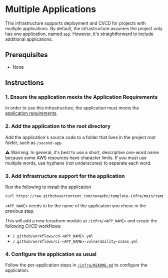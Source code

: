 # Multiple Applications

This infrastructure supports deployment and CI/CD for projects with multiple applications. By default, the infrastructure assumes the project only has one application, named `app`. However, it's straightforward to include additional applications.

## Prerequisites

* None

## Instructions

### 1. Ensure the application meets the Application Requirements

In order to use this infrastructure, the application must meets the [application requirements](/template-only-docs/application-requirements.md).

### 2. Add the application to the root directory

Add the application's source code to a folder that lives in the project root folder, such as `/second-app`.

⚠️ Warning: In general, it's best to use a short, descriptive one-word name because some AWS resources have character limits. If you must use multiple words, use hyphens (not underscores) to separate each word.

### 3. Add infrastructure support for the application

Run the following to install the application

```bash
curl https://raw.githubusercontent.com/navapbc/template-infra/main/template-only-bin/download-and-install-app.sh | bash -s -- <APP_NAME>
```

`<APP_NAME>` needs to be the name of the application you chose in the previous step.

This will add a new terraform module at `/infra/<APP_NAME>` and create the following CI/CD workflows:

* `/.github/workflows/cd-<APP_NAME>.yml`
* `/.github/workflows/ci-<APP_NAME>-vulnerability-scans.yml`

### 4. Configure the application as usual

Follow the per-application steps in [`/infra/README.md`](/infra/README.md) to configure the application.
